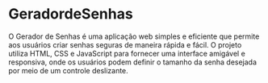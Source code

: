 # GeradordeSenhas
O Gerador de Senhas é uma aplicação web simples e eficiente que permite aos usuários criar senhas seguras de maneira rápida e fácil. O projeto utiliza HTML, CSS e JavaScript para fornecer uma interface amigável e responsiva, onde os usuários podem definir o tamanho da senha desejada por meio de um controle deslizante.
